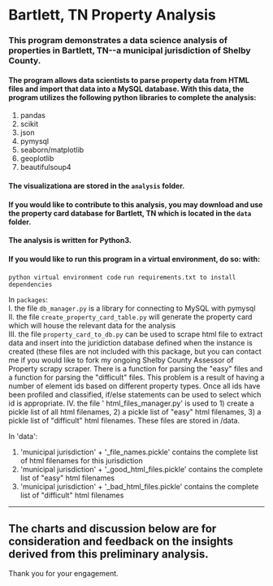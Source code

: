 # Bartlett, TN Property Analysis
### This program demonstrates a data science analysis of properties in Bartlett, TN--a municipal jurisdiction of Shelby County.  
#### The program allows data scientists to parse property data from HTML files and import that data into a MySQL database. With this data, the program utilizes the following python libraries to complete the analysis:
1. pandas
2. scikit
3. json
4. pymysql
5. seaborn/matplotlib
6. geoplotlib
7. beautifulsoup4
#### The visualizationa are stored in the `analysis` folder.  
#### If you would like to contribute to this analysis, you may download and use the property card database for Bartlett, TN which is located in the `data` folder.
#### The analysis is written for Python3.

#### If you would like to run this program in a virtual environment, do so: with:  
`python virtual environment code`
`run requirements.txt to install dependencies`

In `packages`:  
I. the file `db_manager.py` is a library for connecting to MySQL with pymysql  
II. the file `create_property_card_table.py` will generate the property card which will house the relevant data for the analysis  
III. the file `property_card_to_db.py` can be used to scrape html file to extract data and insert into the juridiction database defined when the instance is created (these files are not included with this package, but you can contact me if you would like to fork my ongoing Shelby County Assessor of Property scrapy scraper. There is a function for parsing the "easy" files and a function for parsing the "difficult" files. This problem is a result of having a number of element ids based on different property types. Once all ids have been profiled and classified, if/else statements can be used to select which id is appropriate.
IV. the file ' html_files_manager.py' is used to 1) create a pickle list of all html filenames, 2) a pickle list of "easy" html filenames, 3) a pickle list of "difficult" html filenames. These files are stored in /data.

In 'data':
1. 'municipal jurisdiction' + '_file_names.pickle' contains the complete list of html filenames for this jurisdiction
2. 'municipal jurisdiction' + '_good_html_files.pickle' contains the complete list of "easy" html filenames
3. 'municipal jurisdiction' + '_bad_html_files.pickle' contains the complete list of "difficult" html filenames

***

## The charts and discussion below are for consideration and feedback on the insights derived from this preliminary analysis.
Thank you for your engagement.
